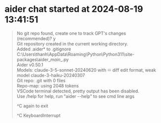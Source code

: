 
# aider chat started at 2024-08-19 13:41:51

> No git repo found, create one to track GPT's changes (recommended)? y  
> Git repository created in the current working directory.  
> Added .aider* to .gitignore  
> C:\Users\thanh\AppData\Roaming\Python\Python311\site-packages\aider\__main__.py  
> Aider v0.50.1  
> Models: claude-3-5-sonnet-20240620 with ♾️ diff edit format, weak model claude-3-haiku-20240307  
> Git repo: .git with 0 files  
> Repo-map: using 2048 tokens  
> VSCode terminal detected, pretty output has been disabled.  
> Use /help <question> for help, run "aider --help" to see cmd line args  
>  
>  
> ^C again to exit  
>  
>  
> ^C KeyboardInterrupt  
